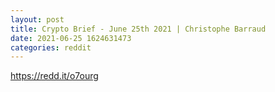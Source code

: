 ```yaml
--- 
layout: post 
title: Crypto Brief - June 25th 2021 | Christophe Barraud 
date: 2021-06-25 1624631473 
categories: reddit 
--- 
```

https://redd.it/o7ourg